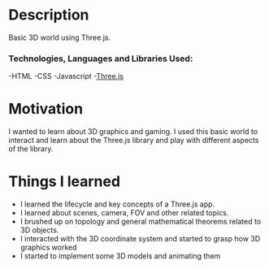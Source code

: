 # Description
Basic 3D world using Three.js. 

### Technologies, Languages and Libraries Used:
-HTML
-CSS
-Javascript
-[Three.js](https://threejs.org/docs)

# Motivation
I wanted to learn about 3D graphics and gaming. I used this basic world to interact and learn about the Three.js library and play with different aspects of the library.

# Things I learned
- I learned the lifecycle and key concepts of a Three.js app. 
- I learned about scenes, camera, FOV and other related topics. 
- I brushed up on topology and general mathematical theorems related to 3D objects. 
- I interacted with the 3D coordinate system and started to grasp how 3D graphics worked
- I started to implement some 3D models and animating them


